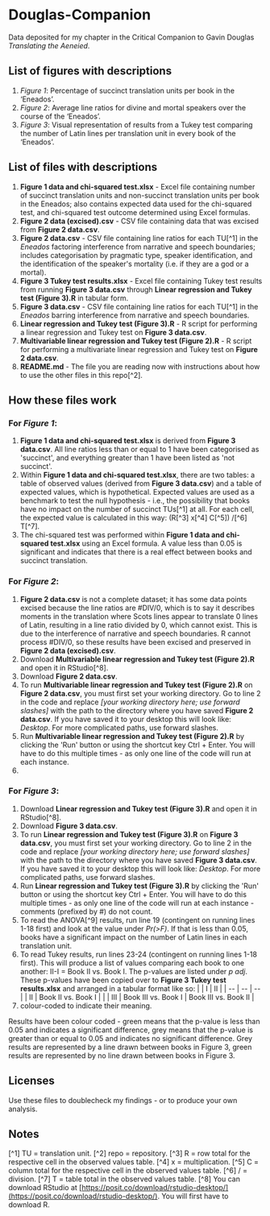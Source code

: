 # Douglas-Companion

Data deposited for my chapter in the Critical Companion to Gavin Douglas *Translating the Aeneied*.

## List of figures with descriptions

1. *Figure 1*: Percentage of succinct translation units per book in the ‘Eneados’.
2. *Figure 2*: Average line ratios for divine and mortal speakers over the course of the ‘Eneados’.
3. *Figure 3*: Visual representation of results from a Tukey test comparing the number of Latin lines per translation unit in every book of the ‘Eneados’.

## List of files with descriptions

1. **Figure 1 data and chi-squared test.xlsx** - Excel file containing number of succinct translation units and non-succinct translation units per book in the Eneados; also contains expected data used for the chi-squared test, and chi-squared test outcome determined using Excel formulas.
2. **Figure 2 data (excised).csv** - CSV file containing data that was excised from **Figure 2 data.csv**.
3. **Figure 2 data.csv** - CSV file containing line ratios for each TU[^1] in the *Eneados* factoring interference from narrative and speech boundaries; includes categorisation by pragmatic type, speaker identification, and the identification of the speaker's mortality (i.e. if they are a god or a mortal).
4. **Figure 3 Tukey test results.xlsx** - Excel file containing Tukey test results from running **Figure 3 data.csv** through **Linear regression and Tukey test (Figure 3).R** in tabular form.
5. **Figure 3 data.csv** - CSV file containing line ratios for each TU[^1] in the *Eneados* barring interference from narrative and speech boundaries.
6. **Linear regression and Tukey test (Figure 3).R** - R script for performing a linear regression and Tukey test on **Figure 3 data.csv**.
7. **Multivariable linear regression and Tukey test (Figure 2).R** - R script for performing a multivariate linear regression and Tukey test on **Figure 2 data.csv**.
8. **README.md** - The file you are reading now with instructions about how to use the other files in this repo[^2].

## How these files work

### For *Figure 1*:

1. **Figure 1 data and chi-squared test.xlsx** is derived from **Figure 3 data.csv**.  All line ratios less than or equal to 1 have been categorised as 'succinct', and everything greater than 1 have been listed as 'not succinct'.
2. Within **Figure 1 data and chi-squared test.xlsx**, there are two tables: a table of observed values (derived from **Figure 3 data.csv**) and a table of expected values, which is hypothetical.  Expected values are used as a benchmark to test the null hypothesis - i.e., the possibility that books have no impact on the number of succinct TUs[^1] at all.  For each cell, the expected value is calculated in this way: (R[^3] x[^4] C[^5]) /[^6] T[^7].
3. The chi-squared test was performed within **Figure 1 data and chi-squared test.xlsx** using an Excel formula.  A value less than 0.05 is significant and indicates that there is a real effect between books and succinct translation.

### For *Figure 2*:

1. **Figure 2 data.csv** is not a complete dataset; it has some data points excised because the line ratios are #DIV/0, which is to say it describes moments in the translation where Scots lines appear to translate 0 lines of Latin, resulting in a line ratio divided by 0, which cannot exist.  This is due to the interference of narrative and speech boundaries.  R cannot process #DIV/0, so these results have been excised and preserved in **Figure 2 data (excised).csv**.
2. Download **Multivariable linear regression and Tukey test (Figure 2).R** and open it in RStudio[^8].
3. Download **Figure 2 data.csv**.
4. To run **Multivariable linear regression and Tukey test (Figure 2).R** on **Figure 2 data.csv**, you must first set your working directory.  Go to line 2 in the code and replace *\[your working directory here; use forward slashes]* with the path to the directory where you have saved **Figure 2 data.csv**.  If you have saved it to your desktop this will look like: *Desktop*.  For more complicated paths, use forward slashes.
5. Run **Multivariable linear regression and Tukey test (Figure 2).R** by clicking the 'Run' button or using the shortcut key Ctrl + Enter.  You will have to do this multiple times - as only one line of the code will run at each instance.
6. 

### For *Figure 3*:

1. Download **Linear regression and Tukey test (Figure 3).R** and open it in RStudio[^8].
2. Download **Figure 3 data.csv**.
3. To run **Linear regression and Tukey test (Figure 3).R** on **Figure 3 data.csv**, you must first set your working directory.  Go to line 2 in the code and replace *\[your working directory here; use forward slashes]* with the path to the directory where you have saved **Figure 3 data.csv**.  If you have saved it to your desktop this will look like: *Desktop*.  For more complicated paths, use forward slashes.
4. Run **Linear regression and Tukey test (Figure 3).R** by clicking the 'Run' button or using the shortcut key Ctrl + Enter.  You will have to do this multiple times - as only one line of the code will run at each instance - comments (prefixed by #) do not count.
5. To read the ANOVA[^9] results, run line 19 (contingent on running lines 1-18 first) and look at the value under *Pr(>F)*.  If that is less than 0.05, books have a significant impact on the number of Latin lines in each translation unit.
6. To read Tukey results, run lines 23-24 (contingent on running lines 1-18 first).  This will produce a list of values comparing each book to one another: II-I = Book II vs. Book I.  The p-values are listed under *p adj*.  These p-values have been copied over to **Figure 3 Tukey test results.xlsx** and arranged in a tabular format like so:
|  | I | II |
| -- | -- | -- |
| II | Book II vs. Book I |  |
| III | Book III vs. Book I | Book III vs. Book II |
7. colour-coded to indicate their meaning.  

Results have been colour coded - green means that the p-value is less than 0.05 and indicates a significant difference, grey means that the p-value is greater than or equal to 0.05 and indicates no significant difference.  Grey results are represented by a line drawn between books in Figure 3, green results are represented by no line drawn between books in Figure 3. 

## Licenses

Use these files to doublecheck my findings - or to produce your own analysis.

## Notes

[^1] TU = translation unit.
[^2] repo = repository.
[^3] R = row total for the respective cell in the observed values table.
[^4] x = multiplication.
[^5] C = column total for the respective cell in the observed values table.
[^6] / = division.
[^7] T = table total in the observed values table.
[^8] You can download RStudio at [https://posit.co/download/rstudio-desktop/](https://posit.co/download/rstudio-desktop/).  You will first have to download R.
